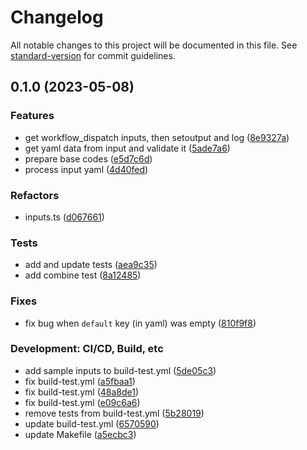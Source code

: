 # Changelog

All notable changes to this project will be documented in this file. See [standard-version](https://github.com/conventional-changelog/standard-version) for commit guidelines.

## 0.1.0 (2023-05-08)


### Features

* get workflow_dispatch inputs, then setoutput and log ([8e9327a](https://github.com/Payadel/inputs/commit/8e9327ab7894f77a85ed0cf56e4c6cdf83ca9b2d))
* get yaml data from input and validate it ([5ade7a6](https://github.com/Payadel/inputs/commit/5ade7a696135427388a4fe8117038f61acfa909e))
* prepare base codes ([e5d7c6d](https://github.com/Payadel/inputs/commit/e5d7c6d7dabae06ee5b551dba0b571c9633a90fc))
* process input yaml ([4d40fed](https://github.com/Payadel/inputs/commit/4d40feda9a27335d29f6ff6d1bce8a14a6a2828d))


### Refactors

* inputs.ts ([d067661](https://github.com/Payadel/inputs/commit/d067661467c850fc7a60681f3ffb2836368003d2))


### Tests

* add and update tests ([aea9c35](https://github.com/Payadel/inputs/commit/aea9c353ead5954b54df123cbbed9b0d7bbf8409))
* add combine test ([8a12485](https://github.com/Payadel/inputs/commit/8a12485da8cf8923c3e27b90261be6d655ea48a9))


### Fixes

* fix bug when `default` key (in yaml) was empty ([810f9f8](https://github.com/Payadel/inputs/commit/810f9f82809fea8a87d753bea015d7d2ba6beaf0))


### Development: CI/CD, Build, etc

* add sample inputs to build-test.yml ([5de05c3](https://github.com/Payadel/inputs/commit/5de05c37e37153e510ddcf5f7c7fa67e0cebe116))
* fix build-test.yml ([a5fbaa1](https://github.com/Payadel/inputs/commit/a5fbaa1d4be06a5ec1bdfe2bdd0d79ce504b267c))
* fix build-test.yml ([48a8de1](https://github.com/Payadel/inputs/commit/48a8de154de6eceaffa8c84beb56f1302edded77))
* fix build-test.yml ([e09c6a6](https://github.com/Payadel/inputs/commit/e09c6a67e9e6e6f0156e333ef84fe11fe198aeb6))
* remove tests from build-test.yml ([5b28019](https://github.com/Payadel/inputs/commit/5b280197b0d3a4b533b905aeaebc00948207b422))
* update build-test.yml ([6570590](https://github.com/Payadel/inputs/commit/6570590b06ad1db9c76664e0daad1621698407b2))
* update Makefile ([a5ecbc3](https://github.com/Payadel/inputs/commit/a5ecbc374225b231c4b2ff3fe6b1cceaa05bd538))
